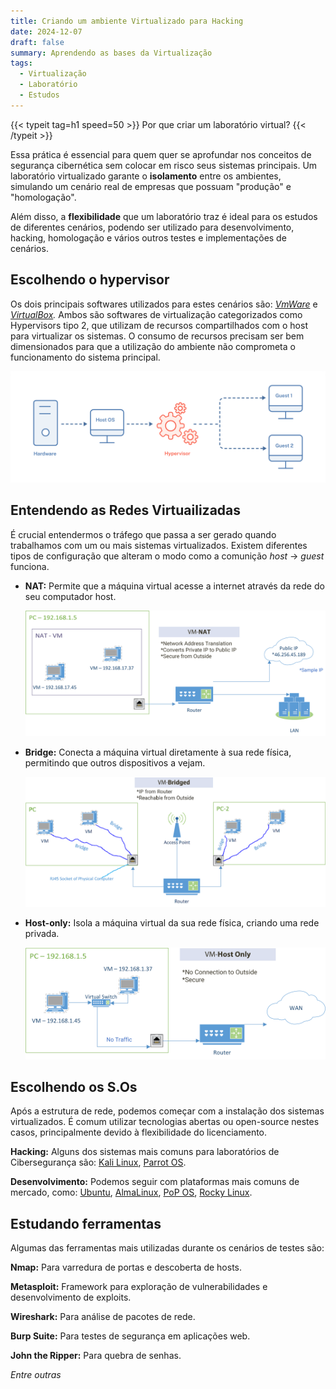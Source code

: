 ```yaml
---
title: Criando um ambiente Virtualizado para Hacking
date: 2024-12-07
draft: false
summary: Aprendendo as bases da Virtualização
tags:
  - Virtualização
  - Laboratório
  - Estudos
---
```

{{< typeit tag=h1 speed=50 >}}
Por que criar um laboratório virtual? 
{{< /typeit >}}

Essa prática é essencial para quem quer se aprofundar nos conceitos de segurança cibernética sem colocar em risco seus sistemas principais. Um laboratório virtualizado garante o **isolamento** entre os ambientes, simulando um cenário real de empresas que possuam "produção" e "homologação".

Além disso, a **flexibilidade** que um laboratório traz é ideal para os estudos de diferentes cenários, podendo ser utilizado para desenvolvimento, hacking, homologação e vários outros testes e implementações de cenários.

## Escolhendo o hypervisor[](#escolhendo-o-hypervisor)

Os dois principais softwares utilizados para estes cenários são: [_VmWare_](https://www.vmware.com/products/desktop-hypervisor/workstation-and-fusion) e [_VirtualBox_](https://www.virtualbox.org/)_._ Ambos são softwares de virtualização categorizados como Hypervisors tipo 2, que utilizam de recursos compartilhados com o host para virtualizar os sistemas. O consumo de recursos precisam ser bem dimensionados para que a utilização do ambiente não comprometa o funcionamento do sistema principal.

<img src="hypervisor-arq.png"/>

## Entendendo as Redes Virtuailizadas[](#entendendo-as-redes-virtuailizadas)

É crucial entendermos o tráfego que passa a ser gerado quando trabalhamos com um ou mais sistemas virtualizados. Existem diferentes tipos de configuração que alteram o modo como a comunição _host_ -> _guest_ funciona.

- **NAT:** Permite que a máquina virtual acesse a internet através da rede do seu computador host.
    
  <img src="nat-network.png"/>

- **Bridge:** Conecta a máquina virtual diretamente à sua rede física, permitindo que outros dispositivos a vejam.
  
  <img src="bridged-network.png"/>

- **Host-only:** Isola a máquina virtual da sua rede física, criando uma rede privada.
  
  <img src="host-only-network.png"/>

## Escolhendo os S.Os[](#escolhendo-os-s.os)

Após a estrutura de rede, podemos começar com a instalação dos sistemas virtualizados. É comum utilizar tecnologias abertas ou open-source nestes casos, principalmente devido à flexibilidade do licenciamento.

**Hacking:** Alguns dos sistemas mais comuns para laboratórios de Cibersegurança são: [Kali Linux](https://www.kali.org/), [Parrot OS](https://parrotsec.org/).

**Desenvolvimento:** Podemos seguir com plataformas mais comuns de mercado, como: [Ubuntu](https://ubuntu.com/download), [AlmaLinux](https://almalinux.org/pt/), [PoP OS](https://pop.system76.com/), [Rocky Linux](https://rockylinux.org/pt-BR/download).

## Estudando ferramentas[](#testando-as-ferramentas)

Algumas das ferramentas mais utilizadas durante os cenários de testes são:

  **Nmap:** Para varredura de portas e descoberta de hosts.

  **Metasploit:** Framework para exploração de vulnerabilidades e desenvolvimento de exploits.

  **Wireshark:** Para análise de pacotes de rede.

  **Burp Suite:** Para testes de segurança em aplicações web.

  **John the Ripper:** Para quebra de senhas.

*Entre outras*